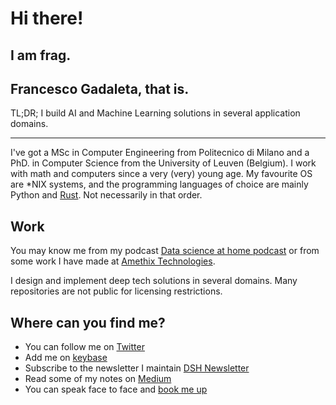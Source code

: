 # Hi there!

## I am frag. 

## Francesco Gadaleta, that is.

TL;DR; I build AI and Machine Learning solutions in several application domains.

<hr />

I've got a MSc in Computer Engineering from Politecnico di Milano and a PhD. in Computer Science from the University of Leuven (Belgium). 
I work with math and computers since a very (very) young age.
My favourite OS are *NIX systems, and the programming languages of choice are mainly Python and [Rust](https://rust-lang.org). Not necessarily in that order.

## Work

You may know me from my podcast [Data science at home podcast](https://datascienceathome.com) or from some work I have made at [Amethix Technologies](https://amethix.com). 

I design and implement deep tech solutions in several domains. Many repositories are not public for licensing restrictions. 


## Where can you find me?

* You can follow me on [Twitter](https://twitter.com/ThisIsFrag)
* Add me on [keybase](https://keybase.io/fragadaleta) 
* Subscribe to the newsletter I maintain [DSH Newsletter](https://datascienceathome.substack.com)
* Read some of my notes on [Medium](https://frag.medium.com/)
* You can speak face to face and [book me up](https://harmonizely.amethix.com)

